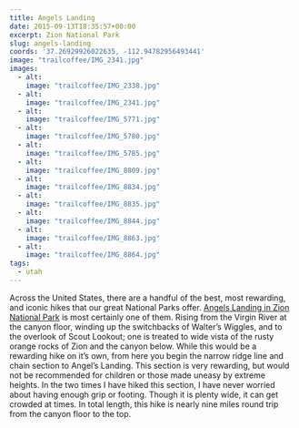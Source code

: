 ```yaml
---
title: Angels Landing
date: 2015-09-13T18:35:57+00:00
excerpt: Zion National Park
slug: angels-landing
coords: '37.26929926022635, -112.94782956493441'
image: "trailcoffee/IMG_2341.jpg"
images:
  - alt: 
    image: "trailcoffee/IMG_2338.jpg"
  - alt: 
    image: "trailcoffee/IMG_2341.jpg"
  - alt: 
    image: "trailcoffee/IMG_5771.jpg"
  - alt: 
    image: "trailcoffee/IMG_5780.jpg"
  - alt: 
    image: "trailcoffee/IMG_5785.jpg"
  - alt: 
    image: "trailcoffee/IMG_8809.jpg"
  - alt: 
    image: "trailcoffee/IMG_8834.jpg"
  - alt: 
    image: "trailcoffee/IMG_8835.jpg"
  - alt: 
    image: "trailcoffee/IMG_8844.jpg"
  - alt: 
    image: "trailcoffee/IMG_8863.jpg"
  - alt: 
    image: "trailcoffee/IMG_8864.jpg"
tags:
  - utah
---
```

Across the United States, there are a handful of the best, most rewarding, and iconic hikes that our great National Parks offer. <a href="http://www.nps.gov/zion/">Angels Landing in Zion National Park</a> is most certainly one of them. Rising from the Virgin River at the canyon floor, winding up the switchbacks of Walter’s Wiggles, and to the overlook of Scout Lookout; one is treated to wide vista of the rusty orange rocks of Zion and the canyon below. While this would be a rewarding hike on it’s own, from here you begin the narrow ridge line and chain section to Angel’s Landing. This section is very rewarding, but would not be recommended for children or those made uneasy by extreme heights. In the two times I have hiked this section, I have never worried about having enough grip or footing. Though it is plenty wide, it can get crowded at times. In total length, this hike is nearly nine miles round trip from the canyon floor to the top.

